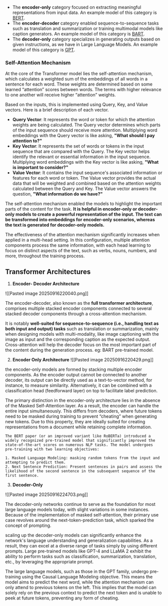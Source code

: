 
- The **encoder-only** category focused on extracting meaningful representations from input data. An example model of this category is [BERT](https://arxiv.org/abs/1810.04805).
- The **encoder-decoder** category enabled sequence-to-sequence tasks such as translation and summarization or training multimodal models like caption generators. An example model of this category is [BART](https://arxiv.org/abs/1910.13461).
- The **decoder-only** category specializes in generating outputs based on given instructions, as we have in Large Language Models. An example model of this category is [GPT](https://s3-us-west-2.amazonaws.com/openai-assets/research-covers/language-unsupervised/language_understanding_paper.pdf).

### Self-Attention Mechanism

At the core of the Transformer model lies the self-attention mechanism, which calculates a weighted sum of the embeddings of all words in a sentence for each word. These weights are determined based on some learned “attention” scores between words. The terms with higher relevance to one another will receive higher “attention” weights.

Based on the inputs, this is implemented using Query, Key, and Value vectors. Here is a brief description of each vector.

- **Query Vector**: It represents the word or token for which the attention weights are being calculated. The Query vector determines which parts of the input sequence should receive more attention. Multiplying word embeddings with the Query vector is like asking, **"What should I pay attention to?"**
- **Key Vector**: It represents the set of words or tokens in the input sequence that are compared with the Query. The Key vector helps identify the relevant or essential information in the input sequence. Multiplying word embeddings with the Key vector is like asking, **"What is important to consider?"**
- **Value Vector**: It contains the input sequence's associated information or features for each word or token. The Value vector provides the actual data that will be weighted and combined based on the attention weights calculated between the Query and Key. The Value vector answers the question, **"What information do we have?"**

The self-attention mechanism enabled the models to highlight the important parts of the content for the task. **It is helpful in encoder-only or decoder-only models to create a powerful representation of the input. The text can be transformed into embeddings for encoder-only scenarios, whereas the text is generated for decoder-only models.**

The effectiveness of the attention mechanism significantly increases when applied in a multi-head setting. In this configuration, multiple attention components process the same information, with each head learning to focus on distinct aspects of the text, such as verbs, nouns, numbers, and more, throughout the training process.

## **Transformer Architectures**


1. **Encoder- Decoder Architecture**

![[Pasted image 20250916220040.png]]

The encoder-decoder, also known as the **full transformer architecture**, comprises multiple stacked encoder components connected to several stacked decoder components through a cross-attention mechanism.

It is notably **well-suited for sequence-to-sequence (i.e., handling text as both input and output) tasks** such as translation or summarization, mainly when designing models with multi-modality, like image captioning with the image as input and the corresponding caption as the expected output. Cross-attention will help the decoder focus on the most important part of the content during the generation process.
eg: BART pre-trained model.

2. **Encoder Only Architecture**
![[Pasted image 20250916220429.png]]

the encoder-only models are formed by stacking multiple encoder components. As the encoder output cannot be connected to another decoder, its output can be directly used as a text-to-vector method, for instance, to measure similarity.
Alternatively, it can be combined with a classification head (feedforward layer) on top to facilitate label prediction.

The primary distinction in the encoder-only architecture lies in the absence of the Masked Self-Attention layer. As a result, the encoder can handle the entire input simultaneously. This differs from decoders, where future tokens need to be masked during training to prevent “cheating” when generating new tokens. Due to this property, they are ideally suited for creating representations from a document while retaining complete information.

``` 
The BERT paper (or an improved variant like RoBERTa) introduced a widely recognized pre-trained model that significantly improved the state-of-the-art scores on numerous NLP tasks. The model undergoes pre-training with two learning objectives:

1. Masked Language Modeling: masking random tokens from the input and attempting to predict them.
2. Next Sentence Prediction: Present sentences in pairs and assess the likelihood of the second sentence in the subsequent sequence of the first sentence.
```

3. **Decoder-Only**

![[Pasted image 20250916224703.png]]

The decoder-only networks continue to serve as the foundation for most large language models today, with slight variations in some instances. Because of the implementation of masked self-attention, their primary use case revolves around the next-token-prediction task, which sparked the concept of prompting.

scaling up the decoder-only models can significantly enhance the network's language understanding and generalization capabilities. As a result, they can excel at a diverse range of tasks simply by using different prompts.
Large pre-trained models like GPT-4 and LLaMA 2 exhibit the ability to perform tasks such as classification, summarization, translation, etc., by leveraging the appropriate prompt.

The large language models, such as those in the GPT family, undergo pre-training using the Causal Language Modeling objective. This means the model aims to predict the next word, while the attention mechanism can only attend to previous tokens on the left. This implies that the model can solely rely on the previous context to predict the next token and is unable to peek at future tokens, preventing any form of cheating.





